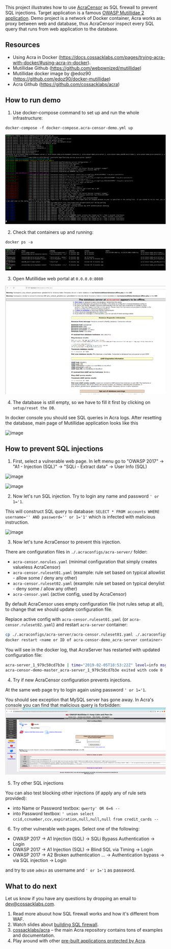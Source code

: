 This project illustrates how to use [AcraCensor](https://docs.cossacklabs.com/pages/documentation-acra/#acracensor-acra-s-firewall) as SQL firewall to prevent SQL injections. Target application is a famous [OWASP Mutillidae 2 application](https://github.com/webpwnized/mutillidae). Demo project is a network of Docker container, Acra works as proxy between web and database, thus AcraCensor inspect every SQL query that runs from web application to the database.

## Resources

- Using Acra in Docker (https://docs.cossacklabs.com/pages/trying-acra-with-docker/#using-acra-in-docker).
- Mutillidae Github (https://github.com/webpwnized/mutillidae)
- Mutillidae docker image by @edoz90 (https://github.com/edoz90/docker-mutillidae)
- Acra Github (https://github.com/cossacklabs/acra)

## How to run demo

1. Use docker-compose command to set up and run the whole infrastructure: 

```
docker-compose -f docker-compose.acra-censor-demo.yml up
```

![image](https://github.com/cossacklabs/acra-censor-demo/blob/master/images/image_1.png)

2. Check that containers up and running: 

```
docker ps -a
``` 

![image](https://github.com/cossacklabs/acra-censor-demo/blob/master/images/image_2.png)

3. Open Mutillidae web portal at `0.0.0.0:8080`

![image](https://github.com/cossacklabs/acra-censor-demo/blob/master/images/image_3.png)

4. The database is still empty, so we have to fill it first by clicking on `setup/reset the DB`. 

In docker console you should see SQL queries in Acra logs. After resetting the database, main page of Mutillidae application looks like this

![image](https://github.com/cossacklabs/acra-censor-demo/blob/master/images/image_4.png)

## How to prevent SQL injections

1. First, select a vulnerable web page. In left menu go to "OWASP 2017" -> "A1 - Injection (SQL)" -> "SQLi - Extract data" -> User Info (SQL)

![image](https://github.com/cossacklabs/acra-censor-demo/blob/master/images/image_5.png)

![image](https://github.com/cossacklabs/acra-censor-demo/blob/master/images/image_5a.png)

2. Now let's run SQL injection. Try to login any name and password `' or 1='1`. 

This will construct SQL query to database: `SELECT * FROM accounts WHERE username='' AND password='' or 1='1'` which is infected with malicious instruction. 

![image](https://github.com/cossacklabs/acra-censor-demo/blob/master/images/image_6.png)

3. Now let's tune AcraCensor to prevent this injection. 

There are configuration files in `./.acraconfigs/acra-server/` folder:
- `acra-censor.norules.yaml` (minimal configuration that simply creates valueless AcraCensor)
- `acra-censor.ruleset01.yaml` (example: rule set based on typical allowlist - allow some / deny any other)
- `acra-censor.ruleset02.yaml` (example: rule set based on typical denylist - deny some / allow any other)
- `acra-censor.yaml` (active config, used by AcraCensor)

By default AcraCensor uses empty configuration file (not rules setup at all), to change that we should update configuration file.

Replace active config with `acra-censor.ruleset01.yaml` (or `acra-censor.ruleset02.yaml`) and restart `acra-server` container:

```bash
cp ./.acraconfigs/acra-server/acra-censor.ruleset01.yaml ./.acraconfigs/acra-server/acra-censor.yaml
docker restart <name or ID of acra-censor-demo_acra-server container>
```

You will see in the docker log, that AcraServer has restarted with updated configuration file:

```bash
acra-server_1_979c50cd7b3e | time="2019-02-05T18:53:22Z" level=info msg="Server graceful shutdown completed, bye PID: 1"
acra-censor-demo-master_acra-server_1_979c50cd7b3e exited with code 0
```

4. Try if new AcraCensor configuration prevents injections.

At the same web page try to login again using password `' or 1='1`. 

You should see exception that MySQL server has gone away. In Acra's console you can find that malicious query is forbidden: 
![image](https://github.com/cossacklabs/acra-censor-demo/blob/master/images/image_7.png)

5. Try other SQL injections

You can also test blocking other injections (if apply any of rule sets provided):
- into Name or Password textbox: `qwerty' OR 6=6 -- `
- into Password textbox: `' union select ccid,ccnumber,ccv,expiration,null,null,null from credit_cards -- `

6. Try other vulnerable web pages. Select one of the following:

- OWASP 2017 -> A1 Injection (SQL) -> SQLi Bypass Authentication -> Login
- OWASP 2017 -> A1 Injection (SQL) -> Blind SQL via Timing -> Login
- OWASP 2017 -> A2 Broken authentication ... -> Authentication bypass -> via SQL injection -> Login

and try to use `admin` as username and `' or 1='1` as password.

## What to do next

Let us know if you have any questions by dropping an email to [dev@cossacklabs.com](mailto:dev@cossacklabs.com).

1. Read more abuout how SQL firewall works and how it's different from WAF.
2. Watch slides about [building SQL firewall](https://speakerdeck.com/storojs72/building-sql-firewall-insights-from-developers).
3. [cossacklabs/acra](https://github.com/cossacklabs/acra) – the main Acra repository contains tons of examples and documentation.
4. Play around with other [pre-built applications protected by Acra](https://github.com/cossacklabs/acra-engineering-demo/).